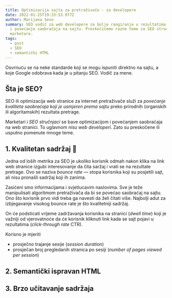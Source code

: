 ```yaml
---
title: Optimizacija sajta za pretraživače - za developere
date: 2022-01-25T19:33:53.977Z
author: Marijana Sevo
summary: SEO vodič za web developere za bolje rangiranje u rezultatima pretrage
  i povećanje saobraćaja na sajtu. Preskočićemo razne teme za SEO stručnjake i
  marketare.
tags:
  - post
  - SEO
  - semantički HTML
---
```

Osvrnuću se na neke standarde koji se mogu ispuniti direktno na sajtu, a koje Google odobrava kada je u pitanju SEO. Vodič za mene.

## Šta je SEO?

SEO ili optimizacija web stranice za internet pretraživače služi za <em>povećanje kvaliteta saobraćaja koji je usmjeren prema sajtu</em> preko prirodnih (organskih ili algoritamskih) rezultata pretrage.

<p class="tip right-tip" style="--span-row: 1;">Marketari i <em>SEO stručnjaci</em> se bave optimizacijom i povećanjem saobraćaja na web stranici. To uglavnom <em>nisu web developeri</em>. Zato su preskočene ili usputno pomenute mnoge teme.</p>

## 1. Kvalitetan sadržaj 👑 
Jedna od loših metrika za SEO je ukoliko korisnik odmah nakon klika na link web stranice izgubi interesovanje da čita saržaj i vrati se na rezultate pretrage. Ovo se naziva <em>bounce rate</em> — stopa korisnika koji su posjetili sajt, ali nisu pronašli sadržaj koji ih zanima. 

Zasićeni smo informacijama i svjetlucavim naslovima. Sve je teže manipulisati algoritmom pretraživača da bi se povećao saobraćaj na sajtu. Ono što korisnik prvo vidi treba ga navesti da želi čitati više. Najbolji adut za izbjegavanje visokog bounce rate je što kvalitetniji sadržaj.

On će podsticati vrijeme zadržavanja korisnika na stranici (<em>dwell time</em>) koji je važniji od vjerovatnoće da će korisnik kliknuti link kada se sajt pojavi u rezultatima (<em>click-through rate</em> CTR).

Korisno je mjeriti
+ <span>prosječno trajanje sesije (<em>session duration</em>)</span>
+ <span>prosječan broj pregledanih stranica po sesiji (<em>number of pages viewed per session</em>)</span>


## 2. Semantički ispravan HTML

## 3. Brzo učitavanje sadržaja

